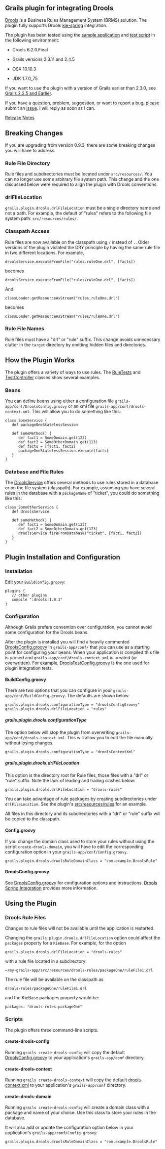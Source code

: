 ## Grails plugin for integrating Drools

[Drools](https://www.drools.org) is a Business Rules Management System (BRMS) solution. The plugin fully supports Drools [kie-spring](https://docs.jboss.org/drools/release/6.2.0.Final/drools-docs/html/ch11.html) integration.

The plugin has been tested  using the [sample application](https://github.com/kensiprell/grails-drools-sample) and [test script](https://github.com/kensiprell/grails-plugin-test-script/blob/master/drools.sh) in the following environment:

* Drools 6.2.0.Final

* Grails versions 2.3.11 and 2.4.5

* OSX 10.10.3

* JDK 1.7.0_75

If you want to use the plugin with a version of Grails earlier than 2.3.0, see [Grails 2.2.5 and Earlier](https://github.com/kensiprell/grails-drools/wiki/Grails-2.2.5-and-Earlier).

If you have a question, problem, suggestion, or want to report a bug, please submit an [issue](https://github.com/kensiprell/grails-drools/issues). I will reply as soon as I can.

[Release Notes](https://github.com/kensiprell/grails-drools/wiki/Release-Notes)

## Breaking Changes
If you are upgrading from version 0.9.3, there are some breaking changes you will have to address. 
### Rule File Directory
Rule files and subdirectories must be located under `src/resources/`. You can no longer use some arbitrary file system path. This change and the one discussed below were required to align the plugin with Drools conventions.

### drlFileLocation 
`grails.plugin.drools.drlFileLocation` must be a single directory name and not a path. For example, the default of "rules" refers to the following file system path: `src/resources/rules/`.

### Classpath Access
Rule files are now available on the classpath using `/` instead of `.`. Older versions of the plugin violated the DRY principle by having the same rule file in two different locations. For example,

    droolsService.executeFromFile("rules.ruleOne.drl", [facts])

becomes

    droolsService.executeFromFile("rules/ruleOne.drl", [facts])

And

    classLoader.getResourceAsStream("rules.ruleOne.drl")

becomes

    classLoader.getResourceAsStream("rules/ruleOne.drl")


### Rule File Names
Rule files must have a "drl" or "rule" suffix. This change avoids unnecessary clutter in the `target` directory by omitting hidden files and directories.

## How the Plugin Works
The plugin offers a variety of ways to use rules. The [RuleTests](https://github.com/kensiprell/grails-drools/blob/master/test/integration/grails/plugin/drools/RulesTests.groovy) and [TestController](https://github.com/kensiprell/grails-drools-sample/blob/master/grails-app/controllers/grails/plugin/drools_sample/TestController.groovy) classes show several examples.

### Beans
You can define beans using either a configuration file `grails-app/conf/DroolsConfig.groovy` or an xml file `grails-app/conf/drools-context.xml`. This will allow you to do something like this:

    class SomeService {
       def packageOneStatelessSession

       def someMethod() {
          def fact1 = SomeDomain.get(123)
          def fact2 = SomeOtherDomain.get(123)
          def facts = [fact1, fact2]
          packageOneStatelessSession.execute(facts)
       }
    }

### Database and File Rules
The [DroolsService](https://github.com/kensiprell/grails-drools/blob/master/grails-app/services/grails/plugin/drools/DroolsService.groovy) offers several methods to use rules stored in a database or on the file system (classpath). For example, assuming you have several rules in the database with a `packageName` of "ticket", you could do something like this:

    class SomeOtherService {
       def droolsService

       def someMethod() {
          def fact1 = SomeDomain.get(123)
          def fact2 = SomeOtherDomain.get(123)
          droolsService.fireFromDatabase("ticket", [fact1, fact2])
       }
    }

## Plugin Installation and Configuration

### Installation
Edit your `BuildConfig.groovy`:

    plugins {
       // other plugins
       compile ":drools:1.0.1"
    }

### Configuration
Although Grails prefers convention over configuration, you cannot avoid some configuration for the Drools beans.

After the plugin is installed you will find a heavily commented [DroolsConfig.groovy](https://github.com/kensiprell/grails-drools/blob/master/src/templates/conf/DroolsConfig.groovy) in `grails-app/conf/` that you can use as a starting point for configuring your beans. When your application is compiled this file is parsed and `grails-app/conf/drools-context.xml` is created (or overwritten). For example, [DroolsTestConfig.groovy](https://github.com/kensiprell/grails-drools/blob/master/grails-app/conf/DroolsTestConfig.groovy) is the one used for plugin integration tests.

#### BuildConfig.groovy

There are two options that you can configure in your `grails-app/conf/BuildConfig.groovy`. The defaults are shown below:

    grails.plugin.drools.configurationType = "droolsConfigGroovy"
    grails.plugin.drools.drlFileLocation = "rules"

##### grails.plugin.drools.configurationType
The option below will stop the plugin from overwriting `grails-app/conf/drools-context.xml`. This will allow you to edit the file manually without losing changes.

    grails.plugin.drools.configurationType = "droolsContextXml"

##### grails.plugin.drools.drlFileLocation
This option is the directory root for Rule files, those files with a "drl" or "rule" suffix. Note the lack of leading and trailing slashes below:

    grails.plugin.drools.drlFileLocation = "drools-rules"

You can take advantage of rule packages by creating subdirectories under `drlFileLocation`. See the plugin's [src/resources/rules](https://github.com/kensiprell/grails-drools/tree/master/src/resources/rules) for an example.

All files in this directory and its subdirectories with a "drl" or "rule" suffix will be copied to the classpath.

#### Config.groovy
If you change the domain class used to store your rules without using the script `create-drools-domain`, you will have to edit the corresponding configuration option in your `grails-app/conf/Config.groovy`.

    grails.plugin.drools.droolsRuleDomainClass = "com.example.DroolsRule"

#### DroolsConfig.groovy
See [DroolsConfig.groovy](https://github.com/kensiprell/grails-drools/blob/master/src/templates/conf/DroolsConfig.groovy) for configuration options and instructions. [Drools Spring Integration](https://docs.jboss.org/drools/release/6.2.0.Final/drools-docs/html/ch11.html) provides more information.

## Using the Plugin

### Drools Rule Files

Changes to rule files will not be available until the application is restarted.

Changing the `grails.plugin.drools.drlFileLocation` option could affect the `packages` property for a `KieBase`. For example, for the option

    grails.plugin.drools.drlFileLocation = "drools-rules"

with a rule file located in a subdirectory:

    ~/my-grails-app/src/resources/drools-rules/packageOne/ruleFile1.drl

The rule file will be available on the classpath as

    drools-rules/packageOne/ruleFile1.drl

and the KieBase packages property would be:

    packages: "drools-rules.packageOne"

### Scripts
The plugin offers three command-line scripts.

#### create-drools-config
Running `grails create-drools-config` will copy the default [DroolsConfig.groovy](https://github.com/kensiprell/grails-drools/blob/master/src/templates/conf/DroolsConfig.groovy) to your application's `grails-app/conf` directory.

#### create-drools-context
Running `grails create-drools-context` will copy the default [drools-context.xml](https://github.com/kensiprell/grails-drools/blob/master/src/templates/conf/drools-context.xml)  to your application's `grails-app/conf` directory.

#### create-drools-domain
Running `grails create-drools-config` will create a domain class with a package and name of your choice. Use this class to store your rules in the database.

It will also add or update the configuration option below in your application's `grails-app/conf/Config.groovy`:

    grails.plugin.drools.droolsRuleDomainClass = "com.example.DroolsRule"
